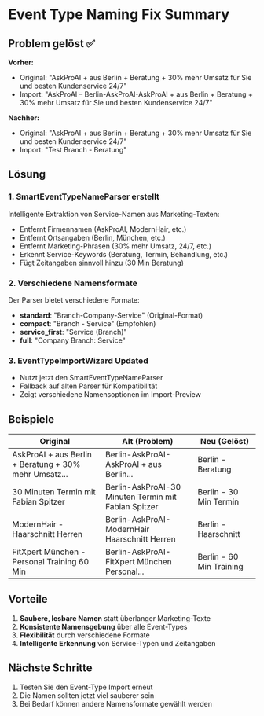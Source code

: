 # Event Type Naming Fix Summary

## Problem gelöst ✅

**Vorher:**
- Original: "AskProAI + aus Berlin + Beratung + 30% mehr Umsatz für Sie und besten Kundenservice 24/7"
- Import: "AskProAI – Berlin-AskProAI-AskProAI + aus Berlin + Beratung + 30% mehr Umsatz für Sie und besten Kundenservice 24/7"

**Nachher:**
- Original: "AskProAI + aus Berlin + Beratung + 30% mehr Umsatz für Sie und besten Kundenservice 24/7"
- Import: "Test Branch - Beratung"

## Lösung

### 1. SmartEventTypeNameParser erstellt
Intelligente Extraktion von Service-Namen aus Marketing-Texten:
- Entfernt Firmennamen (AskProAI, ModernHair, etc.)
- Entfernt Ortsangaben (Berlin, München, etc.)
- Entfernt Marketing-Phrasen (30% mehr Umsatz, 24/7, etc.)
- Erkennt Service-Keywords (Beratung, Termin, Behandlung, etc.)
- Fügt Zeitangaben sinnvoll hinzu (30 Min Beratung)

### 2. Verschiedene Namensformate
Der Parser bietet verschiedene Formate:
- **standard**: "Branch-Company-Service" (Original-Format)
- **compact**: "Branch - Service" (Empfohlen)
- **service_first**: "Service (Branch)"
- **full**: "Company Branch: Service"

### 3. EventTypeImportWizard Updated
- Nutzt jetzt den SmartEventTypeNameParser
- Fallback auf alten Parser für Kompatibilität
- Zeigt verschiedene Namensoptionen im Import-Preview

## Beispiele

| Original | Alt (Problem) | Neu (Gelöst) |
|----------|---------------|--------------|
| AskProAI + aus Berlin + Beratung + 30% mehr Umsatz... | Berlin-AskProAI-AskProAI + aus Berlin... | Berlin - Beratung |
| 30 Minuten Termin mit Fabian Spitzer | Berlin-AskProAI-30 Minuten Termin mit Fabian Spitzer | Berlin - 30 Min Termin |
| ModernHair - Haarschnitt Herren | Berlin-AskProAI-ModernHair Haarschnitt Herren | Berlin - Haarschnitt |
| FitXpert München - Personal Training 60 Min | Berlin-AskProAI-FitXpert München Personal... | Berlin - 60 Min Training |

## Vorteile
1. **Saubere, lesbare Namen** statt überlanger Marketing-Texte
2. **Konsistente Namensgebung** über alle Event-Types
3. **Flexibilität** durch verschiedene Formate
4. **Intelligente Erkennung** von Service-Typen und Zeitangaben

## Nächste Schritte
1. Testen Sie den Event-Type Import erneut
2. Die Namen sollten jetzt viel sauberer sein
3. Bei Bedarf können andere Namensformate gewählt werden